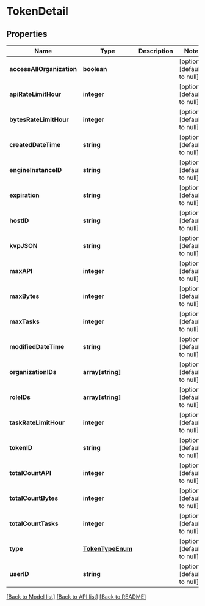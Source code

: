 # TokenDetail

## Properties
Name | Type | Description | Notes
------------ | ------------- | ------------- | -------------
**accessAllOrganization** | **boolean** |  | [optional] [default to null]
**apiRateLimitHour** | **integer** |  | [optional] [default to null]
**bytesRateLimitHour** | **integer** |  | [optional] [default to null]
**createdDateTime** | **string** |  | [optional] [default to null]
**engineInstanceID** | **string** |  | [optional] [default to null]
**expiration** | **string** |  | [optional] [default to null]
**hostID** | **string** |  | [optional] [default to null]
**kvpJSON** | **string** |  | [optional] [default to null]
**maxAPI** | **integer** |  | [optional] [default to null]
**maxBytes** | **integer** |  | [optional] [default to null]
**maxTasks** | **integer** |  | [optional] [default to null]
**modifiedDateTime** | **string** |  | [optional] [default to null]
**organizationIDs** | **array[string]** |  | [optional] [default to null]
**roleIDs** | **array[string]** |  | [optional] [default to null]
**taskRateLimitHour** | **integer** |  | [optional] [default to null]
**tokenID** | **string** |  | [optional] [default to null]
**totalCountAPI** | **integer** |  | [optional] [default to null]
**totalCountBytes** | **integer** |  | [optional] [default to null]
**totalCountTasks** | **integer** |  | [optional] [default to null]
**type** | [**TokenTypeEnum**](TokenTypeEnum.md) |  | [optional] [default to null]
**userID** | **string** |  | [optional] [default to null]

[[Back to Model list]](../README.md#documentation-for-models) [[Back to API list]](../README.md#documentation-for-api-endpoints) [[Back to README]](../README.md)


